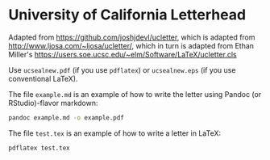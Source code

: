 # University of California Letterhead

Adapted from https://github.com/joshjdevl/ucletter, which is adapted from http://www.ljosa.com/~ljosa/ucletter/,
which in turn is adapted from Ethan Miller's https://users.soe.ucsc.edu/~elm/Software/LaTeX/ucletter.cls




Use `ucsealnew.pdf` (if you use `pdflatex`) or `ucsealnew.eps` (if you use conventional LaTeX).

The file `example.md` is an example of how to write the letter using Pandoc (or RStudio)-flavor markdown:

```bash
pandoc example.md -o example.pdf
```

The file `test.tex` is an example of how to write a letter in LaTeX:

```bash
pdflatex test.tex
```


